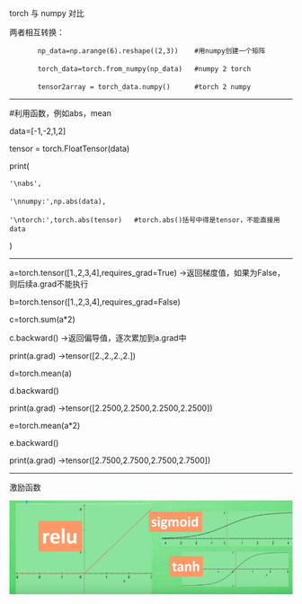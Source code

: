 torch 与 numpy 对比

两者相互转换：

           np_data=np.arange(6).reshape((2,3))    #用numpy创建一个矩阵
           
           torch_data=torch.from_numpy(np_data)   #numpy 2 torch
           
           tensor2array = torch_data.numpy()      #torch 2 numpy
      
--------------------------------------------------------------------------      
           
#利用函数，例如abs，mean

data=[-1,-2,1,2]

tensor = torch.FloatTensor(data) 

print(

    '\nabs',
    
    '\nnumpy:',np.abs(data),
    
    '\ntorch:',torch.abs(tensor)   #torch.abs()括号中得是tensor，不能直接用data
    
)

-----------------------------------------------------

a=torch.tensor([1.,2,3,4],requires_grad=True)  ->返回梯度值，如果为False，则后续a.grad不能执行

b=torch.tensor([1.,2,3,4],requires_grad=False)

c=torch.sum(a*2)

c.backward()   ->返回偏导值，逐次累加到a.grad中

print(a.grad)  ->tensor([2.,2.,2.,2.])

d=torch.mean(a)

d.backward()

print(a.grad)  ->tensor([2.2500,2.2500,2.2500,2.2500])

e=torch.mean(a*2)

e.backward()

print(a.grad)  ->tensor([2.7500,2.7500,2.7500,2.7500])

---------------------------------------------------------
激励函数

![image](https://github.com/Jinxinxiang5525/jinken/blob/main/%E6%BF%80%E5%8A%B1%E5%87%BD%E6%95%B0.png)
